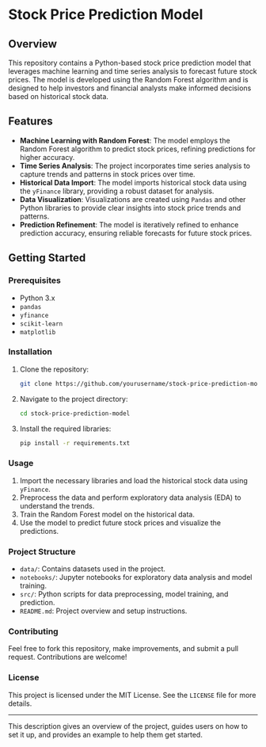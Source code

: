 # Stock Price Prediction Model

## Overview

This repository contains a Python-based stock price prediction model that leverages machine learning and time series analysis to forecast future stock prices. The model is developed using the Random Forest algorithm and is designed to help investors and financial analysts make informed decisions based on historical stock data.

## Features

- **Machine Learning with Random Forest**: The model employs the Random Forest algorithm to predict stock prices, refining predictions for higher accuracy.
- **Time Series Analysis**: The project incorporates time series analysis to capture trends and patterns in stock prices over time.
- **Historical Data Import**: The model imports historical stock data using the `yFinance` library, providing a robust dataset for analysis.
- **Data Visualization**: Visualizations are created using `Pandas` and other Python libraries to provide clear insights into stock price trends and patterns.
- **Prediction Refinement**: The model is iteratively refined to enhance prediction accuracy, ensuring reliable forecasts for future stock prices.

## Getting Started

### Prerequisites

- Python 3.x
- `pandas`
- `yfinance`
- `scikit-learn`
- `matplotlib` 

### Installation

1. Clone the repository:
   ```bash
   git clone https://github.com/yourusername/stock-price-prediction-model.git
   ```
2. Navigate to the project directory:
   ```bash
   cd stock-price-prediction-model
   ```
3. Install the required libraries:
   ```bash
   pip install -r requirements.txt
   ```

### Usage

1. Import the necessary libraries and load the historical stock data using `yFinance`.
2. Preprocess the data and perform exploratory data analysis (EDA) to understand the trends.
3. Train the Random Forest model on the historical data.
4. Use the model to predict future stock prices and visualize the predictions.


### Project Structure

- `data/`: Contains datasets used in the project.
- `notebooks/`: Jupyter notebooks for exploratory data analysis and model training.
- `src/`: Python scripts for data preprocessing, model training, and prediction.
- `README.md`: Project overview and setup instructions.

### Contributing

Feel free to fork this repository, make improvements, and submit a pull request. Contributions are welcome!

### License

This project is licensed under the MIT License. See the `LICENSE` file for more details.

---

This description gives an overview of the project, guides users on how to set it up, and provides an example to help them get started.
